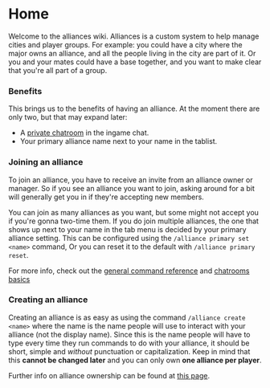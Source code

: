 # Home

Welcome to the alliances wiki. 
Alliances is a custom system to help manage cities and player groups.
For example: you could have a city where the major owns an alliance, 
and all the people living in the city are part of it.
Or you and your mates could have a base together, 
and you want to make clear that you're all part of a group.

### Benefits

This brings us to the benefits of having an alliance. 
At the moment there are only two, but that may expand later:
- A [private chatroom] in the ingame chat.
- Your primary alliance name next to your name in the tablist.

[private chatroom]: chatrooms-basics.md

### Joining an alliance

To join an alliance, you have to receive an invite from an alliance owner or manager.
So if you see an alliance you want to join, 
asking around for a bit will generally get you in if they're accepting new members.

You can join as many alliances as you want, but some 
might not accept you if you're gonna two-time them.
If you do join multiple alliances, the one that shows up next 
to your name in the tab menu is decided by your primary alliance setting.
This can be configured using the `/alliance primary set <name>` command,
Or you can reset it to the default with `/alliance primary reset`.

For more info, check out the [general command reference] and [chatrooms basics]

[general command reference]: commands.md
[chatrooms basics]: chatrooms-basics.md

### Creating an alliance

Creating an alliance is as easy as using the command 
`/alliance create <name>` where the name is the name people 
will use to interact with your alliance (not the display name).
Since this is the name people will have to type every time they 
run commands to do with your alliance, it should be short, 
simple and *without* punctuation or capitalization. Keep in mind that this 
**cannot be changed later** and you can 
only own **one alliance per player**.

Further info on alliance ownership can be found at [this page].

[this page]: alliance-ownership.md